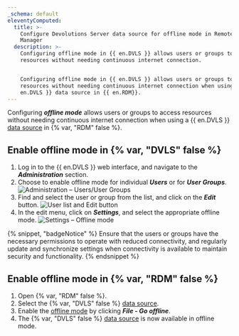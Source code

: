 ```yaml
---
_schema: default
eleventyComputed:
  title: >-
    Configure Devolutions Server data source for offline mode in Remote Desktop
    Manager
  description: >-
    Configuring offline mode in {{ en.DVLS }} allows users or groups to access
    resources without needing continuous internet connection.


    Configuring offline mode in {{ en.DVLS }} allows users or groups to access
    resources without needing continuous internet connection when using a {{
    en.DVLS }} data source in {{ en.RDM}}.
---
```

Configuring ***offline mode*** allows users or groups to access resources without needing continuous internet connection when using a {{ en.DVLS }} [data source](/rdm/concepts/basic-concepts/data-sources/) in {% var, "RDM" false %}.

## Enable offline mode in {% var, "DVLS" false %}

1. Log in to the {{ en.DVLS }} web interface, and navigate to the ***Administration*** section.
2. Choose to enable offline mode for individual ***Users*** or for ***User Groups***. ![Administration – Users/User Groups](https://cdnweb.devolutions.net/docs/DVLS4018_2024_1.png)
3. Find and select the user or group from the list, and click on the ***Edit*** button. ![User list and Edit button](https://cdnweb.devolutions.net/docs/DVLS6078_2024_1.png)
4. In the edit menu, click on ***Settings***, and select the appropriate offline mode. ![Settings – Offline mode](https://cdnweb.devolutions.net/docs/DVLS4021_2024_1.png)

{% snippet, "badgeNotice" %}
Ensure that the users or groups have the necessary permissions to operate with reduced connectivity, and regularly update and synchronize settings when connectivity is available to maintain security and functionality.
{% endsnippet %}

## Enable offline mode in {% var, "RDM" false %}

1. Open {% var, "RDM" false %}.
2. Select the {% var, "DVLS" false %} [data source](/concepts/basic-concepts/data-sources/).
3. Enable the [offline mode](/rdm/concepts/intermediate-concepts/offline/) by clicking ***File - Go offline***.
4. The {% var, "DVLS" false %} [data source](/concepts/basic-concepts/data-sources/) is now available in offline mode.

&nbsp;